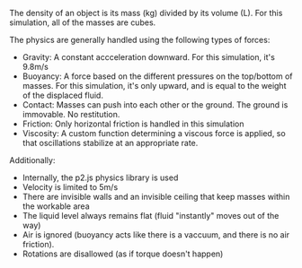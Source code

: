 
The density of an object is its mass (kg) divided by its volume (L). For this simulation, all of the masses are cubes.

The physics are generally handled using the following types of forces:

- Gravity: A constant accceleration downward. For this simulation, it's 9.8m/s
- Buoyancy: A force based on the different pressures on the top/bottom of masses. For this simulation, it's only upward, and is equal to the weight of the displaced fluid.
- Contact: Masses can push into each other or the ground. The ground is immovable. No restitution.
- Friction: Only horizontal friction is handled in this simulation
- Viscosity: A custom function determining a viscous force is applied, so that oscillations stabilize at an appropriate rate.

Additionally:

- Internally, the p2.js physics library is used
- Velocity is limited to 5m/s
- There are invisible walls and an invisible ceiling that keep masses within the workable area
- The liquid level always remains flat (fluid "instantly" moves out of the way)
- Air is ignored (buoyancy acts like there is a vaccuum, and there is no air friction).
- Rotations are disallowed (as if torque doesn't happen)

